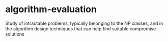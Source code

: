 # algorithm-evaluation
Study of intractable problems, typically belonging to the NP classes, and in the algorithm design techniques that can help  find suitable compromise solutions
